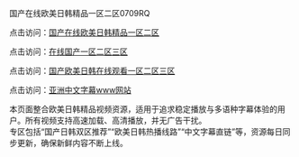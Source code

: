 国产在线欧美日韩精品一区二区0709RQ

点击访问：<a href="https://heiliaoga6s9v.pages.dev/">国产在线欧美日韩精品一区二区</a>

点击访问：<a href="https://heiliaoow5kzm.pages.dev/">在线国产一区二区三区</a>

点击访问：<a href="https://heiliao2dmwwy.pages.dev/">国产欧美日韩在线观看一区二区三区</a>

点击访问：<a href="https://heiliaoll4qsx.pages.dev/">亚洲中文字幕www网站</a>

本页面整合欧美日韩精品视频资源，适用于追求稳定播放与多语种字幕体验的用户。所有视频支持高速加载、高清播放，并无广告干扰。  
专区包括“国产日韩双区推荐”“欧美日韩热播线路”“中文字幕直链”等，资源每日同步更新，确保新鲜内容不断上线。

<span style="display:none;">[Canonical link](https://github.com/R20250709/So5 ）</span>
